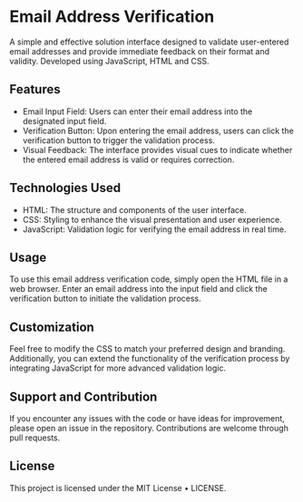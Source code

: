 
# Email Address Verification

A simple and effective solution interface designed to validate user-entered email addresses and provide immediate feedback on their format and validity. Developed using JavaScript, HTML and CSS.


## Features
- Email Input Field: Users can enter their email address into the designated input field.
- Verification Button: Upon entering the email address, users can click the verification button to trigger the validation process.
- Visual Feedback: The interface provides visual cues to indicate whether the entered email address is valid or requires correction.

## Technologies Used
- HTML: The structure and components of the user interface.
- CSS: Styling to enhance the visual presentation and user experience.
- JavaScript: Validation logic for verifying the email address in real time.

## Usage
To use this email address verification code, simply open the HTML file in a web browser. Enter an email address into the input field and click the verification button to initiate the validation process.

## Customization
Feel free to modify the CSS to match your preferred design and branding. Additionally, you can extend the functionality of the verification process by integrating JavaScript for more advanced validation logic.

## Support and Contribution
If you encounter any issues with the code or have ideas for improvement, please open an issue in the repository. Contributions are welcome through pull requests.

## License
This project is licensed under the MIT License • LICENSE.
